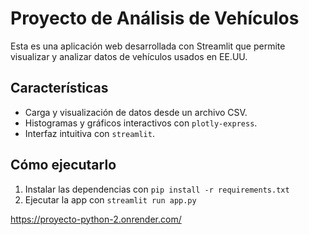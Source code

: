 # Proyecto de Análisis de Vehículos

Esta es una aplicación web desarrollada con Streamlit que permite visualizar y analizar datos de vehículos usados en EE.UU.

## Características
- Carga y visualización de datos desde un archivo CSV.
- Histogramas y gráficos interactivos con `plotly-express`.
- Interfaz intuitiva con `streamlit`.

## Cómo ejecutarlo
1. Instalar las dependencias con `pip install -r requirements.txt`
2. Ejecutar la app con `streamlit run app.py`


https://proyecto-python-2.onrender.com/
